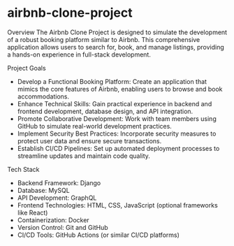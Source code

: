# airbnb-clone-project

 Overview
The Airbnb Clone Project is designed to simulate the development of a robust booking platform similar to Airbnb. This comprehensive application allows users to search for, book, and manage listings, providing a hands-on experience in full-stack development.

 Project Goals
- Develop a Functional Booking Platform: Create an application that mimics the core features of Airbnb, enabling users to browse and book accommodations.
- Enhance Technical Skills: Gain practical experience in backend and frontend development, database design, and API integration.
- Promote Collaborative Development: Work with team members using GitHub to simulate real-world development practices.
- Implement Security Best Practices: Incorporate security measures to protect user data and ensure secure transactions.
- Establish CI/CD Pipelines: Set up automated deployment processes to streamline updates and maintain code quality.

 Tech Stack
- Backend Framework: Django
- Database: MySQL
- API Development: GraphQL
- Frontend Technologies: HTML, CSS, JavaScript (optional frameworks like React)
- Containerization: Docker
- Version Control: Git and GitHub
- CI/CD Tools: GitHub Actions (or similar CI/CD platforms)
